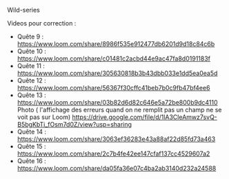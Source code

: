 Wild-series

Videos pour correction : 

- Quête 9 : https://www.loom.com/share/8986f535e912477db6201d9d18c84c6b
- Quête 10 : https://www.loom.com/share/c01481c2acbd44e9ac47fa8d0191183f
- Quête 11 : https://www.loom.com/share/305630818b3b43dbb033e1dd5ea0ea5d
- Quête 12 : https://www.loom.com/share/56367f30cffc41beb7b0c9fb47bf4ee6
- Quête 13 : https://www.loom.com/share/03b82d6d82c646e5a72be800b9dc4110
Photo ( l'affichage des erreurs quand on ne remplit pas un champ ne se voit pas sur Loom) https://drive.google.com/file/d/1lA3CleAmwz7svQ-B5bgKbTi_fOsm7d0Z/view?usp=sharing
- Quête 14 : https://www.loom.com/share/3063ef36283e43a88af22d85fd73a463
- Quête 15 : https://www.loom.com/share/2c7b4fe42ee147cfaf137cc4529607a2
- Quête 16 : https://www.loom.com/share/da05fa36e07c4ba2ab3140d232a24588
